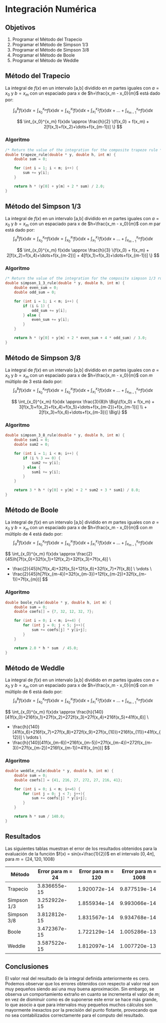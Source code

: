 

# Integración Numérica

## Objetivos

1. Programar el Método del Trapecio
3. Programar el Método de Simpson 1/3
4. Programar el Método de Simpson 3/8
4. Programar el Método de Boole
5. Programar el Método de Weddle


## Método del Trapecio

La integral de $f(x)$ en un intervalo [a,b] dividido en $m$ partes iguales con $a = x_0$ y $b=x_m$ con un espaciado para x de $h=\frac{x_m - x_0}{m}$ está dado por:

$$
\int_a^b f(x)dx = \int_{x_0}^{x_m} f(x)dx = \int_{x_0}^{x_1}f(x)dx + \int_{x_1}^{x_2} f(x)dx + \dots + \int_{x_{m-1}}^{x_m} f(x)dx
$$

$$
\int_{x_0}^{x_m} f(x)dx \approx \frac{h}{2} \{f(x_0) + f(x_m) + 2[f(x_1)+f(x_2)+\dots+f(x_{m-1})] \}
$$

### Algoritmo

```c
/* Return the value of the integration for the composite trapeze rule */
double trapeze_rule(double * y, double h, int m) {
    double sum = 0;

    for (int i = 1; i < m; i++) {
        sum += y[i];
    }

    return h * (y[0] + y[m] + 2 * sum) / 2.0;
}
```

## Método del Simpson 1/3

La integral de $f(x)$ en un intervalo [a,b] dividido en $m$ partes iguales con $a = x_0$ y $b=x_m$ con un espaciado para x de $h=\frac{x_m - x_0}{m}$ con $m$ par está dado por:
$$
\int_a^b f(x)dx = \int_{x_0}^{x_m} f(x)dx = \int_{x_0}^{x_1}f(x)dx + \int_{x_1}^{x_2} f(x)dx + \dots + \int_{x_{m-1}}^{x_m} f(x)dx
$$

$$
\int_{x_0}^{x_m} f(x)dx \approx \frac{h}{3} \{f(x_0) + f(x_m) + 2[f(x_2)+f(x_4)+\dots+f(x_{m-2})] + 4[f(x_1)+f(x_3)+\dots+f(x_{m-1})] \}
$$

### Algoritmo

```c
/* Return the value of the integration for the composite simpson 1/3 rule */
double simpson_1_3_rule(double * y, double h, int m) {
    double even_sum = 0;
    double odd_sum = 0;

    for (int i = 1; i < m; i++) {
        if (i & 1) {
            odd_sum += y[i];
        } else {
            even_sum += y[i];
        }
    }

    return h * (y[0] + y[m] + 2 * even_sum + 4 * odd_sum) / 3.0;
}
```

## Método de Simpson 3/8

La integral de $f(x)$ en un intervalo [a,b] dividido en $m$ partes iguales con $a = x_0$ y $b=x_m$ con un espaciado para x de $h=\frac{x_m - x_0}{m}$ con $m$ múltiplo de 3 está dado por:
$$
\int_a^b f(x)dx = \int_{x_0}^{x_m} f(x)dx = \int_{x_0}^{x_1}f(x)dx + \int_{x_1}^{x_2} f(x)dx + \dots + \int_{x_{m-1}}^{x_m} f(x)dx
$$

$$
\int_{x_0}^{x_m} f(x)dx \approx \frac{3}{8}h \Big\{f(x_0) + f(x_m) + 3[f(x_1)+f(x_2)+f(x_4)+f(x_5)+\dots+f(x_{m-2})+f(x_{m-1})] \\ + 2[f(x_3)+f(x_6)+\dots+f(x_{m-3})] \Big\}
$$

### Algoritmo

```c
double simpson_3_8_rule(double * y, double h, int m) {
    double sum1 = 0;
    double sum2 = 0;

    for (int i = 1; i < m; i++) {
        if (i % 3 == 0) {
            sum2 += y[i];
        } else {
            sum1 += y[i];
        }
    }

    return 3 * h * (y[0] + y[m] + 2 * sum2 + 3 * sum1) / 8.0;
}
```

## Método de Boole

La integral de $f(x)$ en un intervalo [a,b] dividido en $m$ partes iguales con $a = x_0$ y $b=x_m$ con un espaciado para x de $h=\frac{x_m - x_0}{m}$ con $m$ múltiplo de 4 está dado por:
$$
\int_a^b f(x)dx = \int_{x_0}^{x_m} f(x)dx = \int_{x_0}^{x_1}f(x)dx + \int_{x_1}^{x_2} f(x)dx + \dots + \int_{x_{m-1}}^{x_m} f(x)dx
$$

$$
\int_{x_0}^{x_m} f(x)dx \approx 
\frac{2}{45}h[7f(x_0)+32f(x_1)+12f(x_2)+32f(x_3)+7f(x_4)] \\
+ \frac{2}{45}h[7f(x_4)+32f(x_5)+12f(x_6)+32f(x_7)+7f(x_8)] \\
\vdots \\
+ \frac{2}{45}h[7f(x_{m-4})+32f(x_{m-3})+12f(x_{m-2})+32f(x_{m-1})+7f(x_{m})]
$$

### Algoritmo

```c
double boole_rule(double * y, double h, int m) {
    double sum = 0;
    double coefs[] = {7, 32, 12, 32, 7};

    for (int i = 0; i < m; i+=4) {
        for (int j = 0; j < 5; j++){
            sum += coefs[j] * y[i+j];
        }
    }

    return 2.0 * h * sum  / 45.0;
}
```

## Método de Weddle

La integral de $f(x)$ en un intervalo [a,b] dividido en $m$ partes iguales con $a = x_0$ y $b=x_m$ con un espaciado para x de $h=\frac{x_m - x_0}{m}$ con $m$ múltiplo de 6 está dado por:
$$
\int_a^b f(x)dx = \int_{x_0}^{x_m} f(x)dx = \int_{x_0}^{x_1}f(x)dx + \int_{x_1}^{x_2} f(x)dx + \dots + \int_{x_{m-1}}^{x_m} f(x)dx
$$

$$
\int_{x_0}^{x_m} f(x)dx \approx 
\frac{h}{140}[41f(x_0)+216f(x_1)+27f(x_2)+272f(x_3)+27f(x_4)+216f(x_5)+41f(x_6)] \\
+ \frac{h}{140}[41f(x_6)+216f(x_7)+27f(x_8)+272f(x_9)+27f(x_{10})+216f(x_{11})+41f(x_{12})] \\
\vdots \\
+ \frac{h}{140}[41f(x_{m-6})+216f(x_{m-5})+27f(x_{m-4})+272f(x_{m-3})+27f(x_{m-2})+216f(x_{m-1})+41f(x_{m})]
$$

### Algoritmo

```c
double weddle_rule(double * y, double h, int m) {
    double sum = 0;
    double coefs[] = {41, 216, 27, 272, 27, 216, 41};

    for (int i = 0; i < m; i+=6) {
        for (int j = 0; j < 7; j++){
            sum += coefs[j] * y[i+j];
        }
    }

    return h * sum / 140.0;
}
```

## Resultados

Las siguientes tablas muestran el error de los resultados obtenidos para la evaluación de la función $f(x) = sin(x+\frac{1}{2})$ en el intervalo $[0, 4\pi]$, para $m = \{24, 120, 1008\}$

| Método      | Error para m = 24 | Error para m = 120 | Error para m = 1008 |
| ----------- | ----------------- | ------------------ | ------------------- |
| Trapecio    | 3.836655e-15      | 1.920072e-14       | 9.877519e-14        |
| Simpson 1/3 | 3.252922e-15      | 1.855934e-14       | 9.993066e-14        |
| Simpson 3/8 | 3.812812e-15      | 1.831567e-14       | 9.934768e-14        |
| Boole       | 3.472367e-15      | 1.722129e-14       | 1.005286e-13        |
| Weddle      | 3.587522e-15      | 1.812097e-14       | 1.007720e-13        |

## Conclusiones

El valor real del resultado de la integral definida anteriormente es cero. Podemos observar que los errores obtenidos con respecto al valor real son muy pequeños siendo así una muy buena aproximación. Sin embargo, se observa un comportamiento extraño en cuanto se incrementa el valor de $m$; en vez de disminuir como es de suponerse este error se hace más grande, lo que asocio a que para intervalos muy pequeños muchos cálculos son mayormente inexactos por la precisión del punto flotante, provocando que no sea contabilizados correctamente para el computo del resultado.

